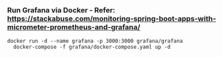 ### Run Grafana via Docker - Refer: https://stackabuse.com/monitoring-spring-boot-apps-with-micrometer-prometheus-and-grafana/

```
docker run -d --name grafana -p 3000:3000 grafana/grafana
  docker-compose -f grafana/docker-compose.yaml up -d

```